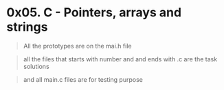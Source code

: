 # 0x05. C - Pointers, arrays and strings


> All the prototypes are on the mai.h file

> all the files that starts with number and and ends with .c are the task solutions

> and all main.c files are for testing purpose
